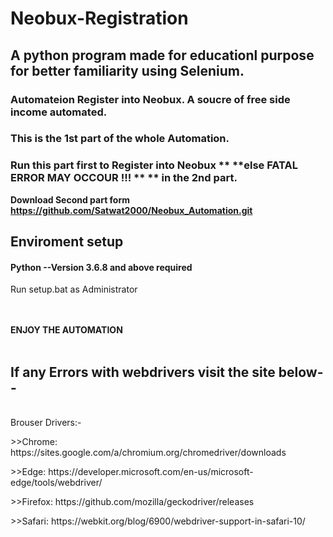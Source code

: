 # Neobux-Registration
## A python program made for educationl purpose for better familiarity using Selenium.
### Automateion Register into Neobux. A soucre of free side income automated.
### This is the 1st part of the whole Automation.
### Run this part first to Register into Neobux ** **else FATAL ERROR MAY OCCOUR !!! ** ** in the 2nd part.
**Download Second part form https://github.com/Satwat2000/Neobux_Automation.git**

## Enviroment setup <br>
 <h4> Python --Version 3.6.8 and above required</h4>
 <p> Run setup.bat as Administrator </p>
     
<br><br>
 **ENJOY THE AUTOMATION** 
<br><br> 
 
<h2> If any Errors with webdrivers visit the site below--</h2>
<br>
Brouser Drivers:- <br>
    <p>>>Chrome:	https://sites.google.com/a/chromium.org/chromedriver/downloads</P>
    <P>>>Edge:	https://developer.microsoft.com/en-us/microsoft-edge/tools/webdriver/</p>
    <P>>>Firefox:	https://github.com/mozilla/geckodriver/releases</p>
    <p>>>Safari:	https://webkit.org/blog/6900/webdriver-support-in-safari-10/</p>

